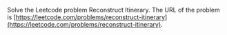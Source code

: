 Solve the Leetcode problem Reconstruct Itinerary.
The URL of the problem is [https://leetcode.com/problems/reconstruct-itinerary](https://leetcode.com/problems/reconstruct-itinerary).
